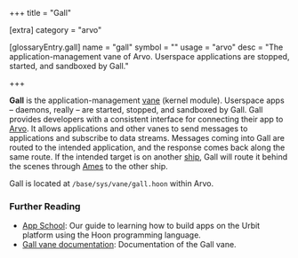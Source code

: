 +++
title = "Gall"

[extra]
category = "arvo"

[glossaryEntry.gall]
name = "gall"
symbol = ""
usage = "arvo"
desc = "The application-management vane of Arvo. Userspace applications are stopped, started, and sandboxed by Gall."

+++

**Gall** is the application-management [vane](/glossary/vane) (kernel
module). Userspace apps –⁠ daemons, really –⁠ are started, stopped, and sandboxed
by Gall. Gall provides developers with a consistent interface for connecting
their app to [Arvo](/glossary/arvo). It allows applications and other
vanes to send messages to applications and subscribe to data streams. Messages
coming into Gall are routed to the intended application, and the response comes
back along the same route. If the intended target is on another
[ship](/glossary/ship), Gall will route it behind the scenes through
[Ames](/glossary/ames) to the other ship.

Gall is located at `/base/sys/vane/gall.hoon` within Arvo.

### Further Reading

- [App School](/courses/app-school/): Our guide to learning how to build apps on the Urbit platform using the Hoon programming language.
- [Gall vane documentation](/system/kernel/gall): Documentation of the Gall vane.
